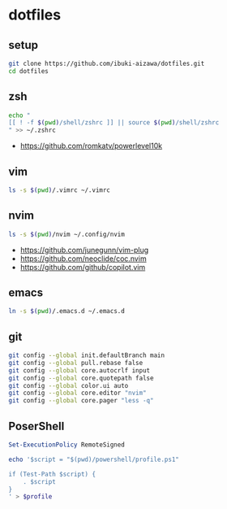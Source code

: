 # dotfiles

## setup

```bash
git clone https://github.com/ibuki-aizawa/dotfiles.git
cd dotfiles
```

## zsh

```zsh
echo "
[[ ! -f $(pwd)/shell/zshrc ]] || source $(pwd)/shell/zshrc
" >> ~/.zshrc
```

- https://github.com/romkatv/powerlevel10k

## vim

```bash
ls -s $(pwd)/.vimrc ~/.vimrc
```

## nvim

```bash
ls -s $(pwd)/nvim ~/.config/nvim
```

- https://github.com/junegunn/vim-plug
- https://github.com/neoclide/coc.nvim
- https://github.com/github/copilot.vim

## emacs

```bash
ln -s $(pwd)/.emacs.d ~/.emacs.d
```

## git

```bash
git config --global init.defaultBranch main
git config --global pull.rebase false
git config --global core.autocrlf input
git config --global core.quotepath false
git config --global color.ui auto
git config --global core.editor "nvim"
git config --global core.pager "less -q"
```

## PoserShell

```ps1
Set-ExecutionPolicy RemoteSigned

echo '$script = "$(pwd)/powershell/profile.ps1"

if (Test-Path $script) {
    . $script
}
' > $profile
```
